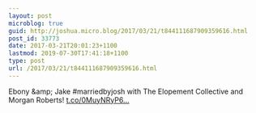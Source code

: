 ```yaml
---
layout: post
microblog: true
guid: http://joshua.micro.blog/2017/03/21/t844111687909359616.html
post_id: 33773
date: 2017-03-21T20:01:23+1100
lastmod: 2019-07-30T17:41:18+1100
type: post
url: /2017/03/21/t844111687909359616.html
---
```

Ebony &amp;amp; Jake #marriedbyjosh with The Elopement Collective and Morgan Roberts! [t.co/0MuyNRyP6...](https://t.co/0MuyNRyP6g)
